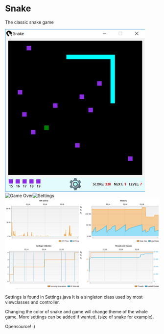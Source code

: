 # Snake
The classic snake game

![In Game](https://github.com/JacobEkedahl/Snake/blob/master/snake/src/main/resources/preview/gamedark.png?raw=true "In Game")![Game Over](https://github.com/JacobEkedahl/Snake/tree/master/snake/src/main/resources/preview/gameoverdark.png?raw=true "Game Over")![Settings](https://github.com/JacobEkedahl/Snake/tree/master/snake/src/main/resources/preview/settingsWithcolor.png?raw=true "Setings")
![Stats](https://github.com/JacobEkedahl/Snake/blob/master/preview/statistics.PNG?raw=true "Stats")

Settings is found in Settings.java
It is a singleton class used by most viewclasses and controller.

Changing the color of snake and game will change theme of the whole game. More settings can be added if wanted, (size of snake for example).

Opensource! :)

